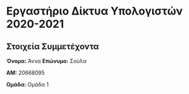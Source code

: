 # Εργαστήριο Δίκτυα Υπολογιστών 2020-2021
## Στοιχεία Συμμετέχοντα
**Όνομα:** Άννα
__Επώνυμο:__ Σούλα

**ΑΜ:** 20668095

**Ομάδα:** Ομάδα 1
